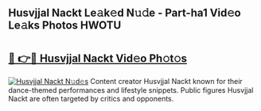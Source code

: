 ## Husvjjal Nackt Le𝚊k𝚎d N𝚞𝚍e - Part-ha1 Vid𝚎o Le𝚊ks Photos HWOTU

# <h2><a href="http://fb9wal.evod.top/?m=Husvjjal+Nackt">🔗 👉🔴 Husvjjal Nackt Vid𝚎o Ph𝚘t𝚘s</a></h2>

[![Husvjjal Nackt N𝚞d𝚎s](https://i.imgur.com/8V9OHl7.gif)](http://fb9wal.evod.top/?m=Husvjjal+Nackt)
Content creator Husvjjal Nackt known for their dance-themed performances and lifestyle snippets. Public figures Husvjjal Nackt are often targeted by critics and opponents. 
